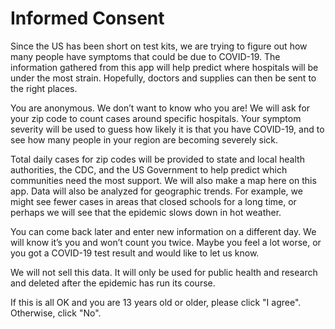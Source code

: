 # Informed Consent

Since the US has been short on test kits, we are trying to figure out how many people have symptoms that could be due to COVID-19. The information gathered from this app will help predict where hospitals will be under the most strain. Hopefully, doctors and supplies can then be sent to the right places.

You are anonymous. We don’t want to know who you are! We will ask for your zip code to count cases around specific hospitals. Your symptom severity will be used to guess how likely it is that you have COVID-19, and to see how many people in your region are becoming severely sick.

Total daily cases for zip codes will be provided to state and local health authorities, the CDC, and the US Government to help predict which communities need the most support. We will also make a map here on this app. Data will also be analyzed for geographic trends. For example, we might see fewer cases in areas that closed schools for a long time, or perhaps we will see that the epidemic slows down in hot weather.

You can come back later and enter new information on a different day. We will know it’s you and won’t count you twice. Maybe you feel a lot worse, or you got a COVID-19 test result and would like to let us know.

We will not sell this data. It will only be used for public health and research and deleted after the epidemic has run its course.

If this is all OK and you are 13 years old or older, please click "I agree". Otherwise, click "No". 